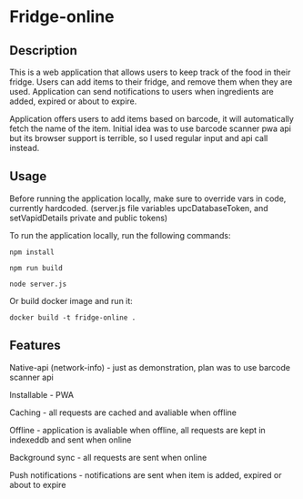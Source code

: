# Fridge-online

## Description
This is a web application that allows users to keep track of the food in their fridge. Users can add items to their fridge, and remove them when they are used.
Application can send notifications to users when ingredients are added, expired or about to expire.

Application offers users to add items based on barcode, it will automatically fetch the name of the item. Initial idea was to use barcode scanner pwa api but its browser support is terrible, so I used regular input and api call instead.  

## Usage
Before running the application locally, make sure to override vars in code, currently hardcoded. (server.js file variables upcDatabaseToken, and setVapidDetails private and public tokens)

To run the application locally, run the following commands:
```
npm install
```
```
npm run build
```
```
node server.js
```

Or build docker image and run it:
```
docker build -t fridge-online .
```


## Features
Native-api (network-info) - just as demonstration, plan was to use barcode scanner api

Installable - PWA

Caching - all requests are cached and avaliable when offline

Offline - application is avaliable when offline, all requests are kept in indexeddb and sent when online

Background sync - all requests are sent when online

Push notifications - notifications are sent when item is added, expired or about to expire
